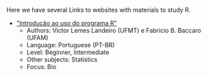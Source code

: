 Here we have several Links to websites with materials to study R.

- ["Introdução ao uso do programa R"](https://sites.google.com/site/vllandeiror/home/A%20apostila%20de%20introdu%C3%A7%C3%A3o%20ao%20R%20vers%C3%A3o%206.2.pdf?attredirects=0&d=1)
  - Authors: Victor Lemes Landeiro (UFMT) e Fabricio B. Baccaro (UFAM)
  - Language: Portuguese (PT-BR)
  - Level: Beginner, Intermediate
  - Other subjects: Statistics
  - Focus: Bio
  
